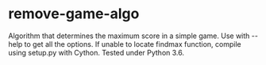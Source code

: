 # remove-game-algo
Algorithm that determines the maximum score in a simple game.
Use with --help to get all the options.
If unable to locate findmax function, compile using setup.py with Cython.
Tested under Python 3.6.
